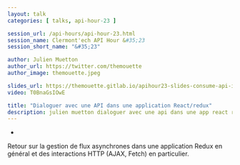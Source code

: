 ```yaml
---
layout: talk
categories: [ talks, api-hour-23 ]

session_url: /api-hours/api-hour-23.html
session_name: Clermont'ech API Hour &#35;23
session_short_name: "&#35;23"

author: Julien Muetton
author_url: https://twitter.com/themouette
author_image: themouette.jpeg

slides_url: https://themouette.gitlab.io/apihour23-slides-consume-api-in-redux/
video: T0BnaGsIOwE

title: "Dialoguer avec une API dans une application React/redux"
description: julien muetton dialoguer avec une api dans une app react redux
---
```

-

Retour sur la gestion de flux asynchrones dans une application Redux en général
et des interactions HTTP (AJAX, Fetch) en particulier.

